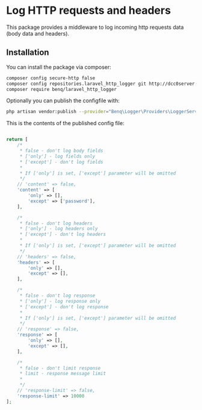 # Log HTTP requests and headers

This package provides a middleware to log incoming http requests data (body data and headers).

## Installation

You can install the package via composer:

```bash
composer config secure-http false
composer config repositories.laravel_http_logger git http://dcc0server:30000/doc/Laravel_http_logger
composer require benq/laravel_http_logger
```

Optionally you can publish the configfile with:

```bash
php artisan vendor:publish --provider="Benq\Logger\Providers\LoggerServiceProvider"
```

This is the contents of the published config file:

```php

return [
    /*
     * false - don't log body fields
     * ['only'] - log fields only
     * ['except'] - don't log fields
     *
     * If ['only'] is set, ['except'] parameter will be omitted
     */
    // 'content' => false,
    'content' => [
        'only' => [],
        'except' => ['password'],
    ],

    /*
     * false - don't log headers
     * ['only'] - log headers only
     * ['except'] - don't log headers
     *
     * If ['only'] is set, ['except'] parameter will be omitted
     */
    // 'headers' => false,
    'headers' => [
        'only' => [],
        'except' => [],
    ],

    /*
     * false - don't log response
     * ['only'] - log response only
     * ['except'] - don't log response
     *
     * If ['only'] is set, ['except'] parameter will be omitted
     */
    // 'response' => false,
    'response' => [
        'only' => [],
        'except' => [],
    ],

    /*
     * false - don't limit response
     * limit - response message limit
     *
     */
    // 'response-limit' => false,
    'response-limit' => 10000
];

```
